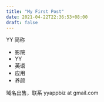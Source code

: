 ```yaml
---
title: "My First Post"
date: 2021-04-22T22:36:53+08:00
draft: false
---
```



YY 简称

- 影院
- YY
- 英语
- 应用
- 养颜

域名出售，联系 yyappbiz at gmail.com
